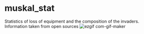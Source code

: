 # muskal_stat
 Statistics of loss of equipment and the composition of the invaders. Information taken from open sources
![ezgif com-gif-maker](https://user-images.githubusercontent.com/36118757/195833561-e766e9ab-b7df-4504-8e91-8783e4ff4ef6.gif)

